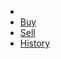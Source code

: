 
<ul class="navbar-nav mr-auto mt-2">
                        <li class="nav-item"><a class="nav-link" href="/first page"></a></li>
                        <li class="nav-item"><a class="nav-link" href="/buy">Buy</a></li>
                        <li class="nav-item"><a class="nav-link" href="/sell">Sell</a></li>
                        <li class="nav-item"><a class="nav-link" href="/history">History</a></li>
                    </ul>
